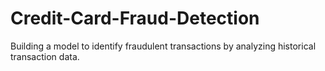 # Credit-Card-Fraud-Detection
Building a model to identify fraudulent transactions by analyzing historical transaction data. 

